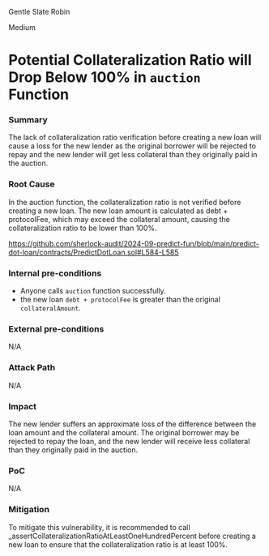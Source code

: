 Gentle Slate Robin

Medium

# Potential Collateralization Ratio will Drop Below 100% in `auction` Function

### Summary

The lack of collateralization ratio verification before creating a new loan will cause a loss for the new lender as the original borrower will be rejected to repay and the new lender will get less collateral than they originally paid in the auction.

### Root Cause
In the auction function, the collateralization ratio is not verified before creating a new loan. The new loan amount is calculated as debt + protocolFee, which may exceed the collateral amount, causing the collateralization ratio to be lower than 100%.

https://github.com/sherlock-audit/2024-09-predict-fun/blob/main/predict-dot-loan/contracts/PredictDotLoan.sol#L584-L585

### Internal pre-conditions

- Anyone calls `auction` function successfully.
- the new loan `debt + protocolFee` is greater than the original `collateralAmount`.

### External pre-conditions

N/A

### Attack Path

N/A

### Impact

The new lender suffers an approximate loss of the difference between the loan amount and the collateral amount. The original borrower may be rejected to repay the loan, and the new lender will receive less collateral than they originally paid in the auction.

### PoC

N/A

### Mitigation

To mitigate this vulnerability, it is recommended to call _assertCollateralizationRatioAtLeastOneHundredPercent before creating a new loan to ensure that the collateralization ratio is at least 100%. 